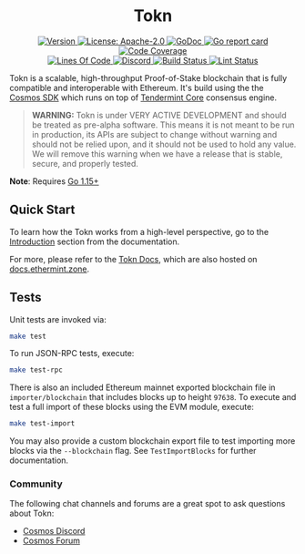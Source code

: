 <!--
parent:
  order: false
-->

<div align="center">
  <h1> Tokn </h1>
</div>

<div align="center">
  <a href="https://github.com/defi-ventures/ethermint/releases/latest">
    <img alt="Version" src="https://img.shields.io/github/tag/cosmos/ethermint.svg" />
  </a>
  <a href="https://github.com/defi-ventures/ethermint/blob/development/LICENSE">
    <img alt="License: Apache-2.0" src="https://img.shields.io/github/license/cosmos/ethermint.svg" />
  </a>
  <a href="https://pkg.go.dev/github.com/defi-ventures/ethermint?tab=doc">
    <img alt="GoDoc" src="https://godoc.org/github.com/defi-ventures/ethermint?status.svg" />
  </a>
  <a href="https://goreportcard.com/report/github.com/defi-ventures/ethermint">
    <img alt="Go report card" src="https://goreportcard.com/badge/github.com/defi-ventures/ethermint"/>
  </a>
  <a href="https://codecov.io/gh/cosmos/ethermint">
    <img alt="Code Coverage" src="https://codecov.io/gh/cosmos/ethermint/branch/development/graph/badge.svg" />
  </a>
</div>
<div align="center">
  <a href="https://github.com/defi-ventures/ethermint">
    <img alt="Lines Of Code" src="https://tokei.rs/b1/github/cosmos/ethermint" />
  </a>
  <a href="https://discord.gg/AzefAFd">
    <img alt="Discord" src="https://img.shields.io/discord/669268347736686612.svg" />
  </a>
  <a href="https://github.com/defi-ventures/ethermint/actions?query=workflow%3ABuild">
    <img alt="Build Status" src="https://github.com/defi-ventures/ethermint/workflows/Build/badge.svg" />
  </a>
  <a href="https://github.com/defi-ventures/ethermint/actions?query=workflow%3ALint">
    <img alt="Lint Status" src="https://github.com/defi-ventures/ethermint/workflows/Lint/badge.svg" />
  </a>
</div>

Tokn is a scalable, high-throughput Proof-of-Stake blockchain that is fully compatible and
interoperable with Ethereum. It's build using the the [Cosmos SDK](https://github.com/cosmos/cosmos-sdk/) which runs on top of [Tendermint Core](https://github.com/tendermint/tendermint) consensus engine.

> **WARNING:** Tokn is under VERY ACTIVE DEVELOPMENT and should be treated as pre-alpha software. This means it is not meant to be run in production, its APIs are subject to change without warning and should not be relied upon, and it should not be used to hold any value. We will remove this warning when we have a release that is stable, secure, and properly tested.

**Note**: Requires [Go 1.15+](https://golang.org/dl/)

## Quick Start

To learn how the Tokn works from a high-level perspective, go to the [Introduction](./docs/intro/overview.md) section from the documentation.

For more, please refer to the [Tokn Docs](./docs/), which are also hosted on [docs.ethermint.zone](https://docs.ethermint.zone/).

## Tests

Unit tests are invoked via:

```bash
make test
```

To run JSON-RPC tests, execute:

```bash
make test-rpc
```

There is also an included Ethereum mainnet exported blockchain file in `importer/blockchain`
that includes blocks up to height `97638`. To execute and test a full import of
these blocks using the EVM module, execute:

```bash
make test-import
```

You may also provide a custom blockchain export file to test importing more blocks
via the `--blockchain` flag. See `TestImportBlocks` for further documentation.

### Community

The following chat channels and forums are a great spot to ask questions about Tokn:

- [Cosmos Discord](https://discord.gg/W8trcGV)
- [Cosmos Forum](https://forum.cosmos.network)
